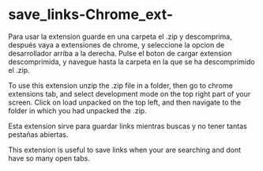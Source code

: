 # save_links-Chrome_ext-

Para usar la extension guarde en una carpeta el .zip y descomprima, después vaya a extensiones de chrome, y seleccione la opcion de desarrollador arriba a la derecha.
Pulse el boton de cargar extension descomprimida, y navegue hasta la carpeta en la que se ha descomprimido el .zip.

To use this extension unzip the .zip file in a folder, then go to chrome extensions tab, and select development mode on the top right part of your screen.
Click on load unpacked on the top left, and then navigate to the folder in which you had unpacked the .zip.

Esta extension sirve para guardar links mientras buscas y no tener tantas pestañas abiertas.

This extension is useful to save links when your are searching and dont have so many open tabs.
